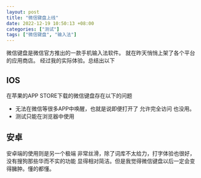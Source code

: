 ```yaml
---
layout: post
title: "微信键盘上线"
date: 2022-12-19 10:50:13 +08:00
categories: ["测试"]
tags: ["微信键盘", "输入法"]
---
```


微信键盘是微信官方推出的一款手机输入法软件。
就在昨天悄悄上架了各个平台的应用商店。
经过我的实际体验。总结出以下

## IOS
在苹果的APP STORE下载的微信键盘存在以下的问题
- 无法在微信等很多APP中唤醒，也就是说即便打开了 允许完全访问 也没用。
- 测试只能在浏览器中使用

## 安卓
安卓端的使用则是另一个极端
非常丝滑，除了词库不太给力，打字体验也很好，没有搜狗那些华而不实的功能
显得相对简洁。但是我觉得微信键盘以后一定会变得臃肿。懂的都懂。